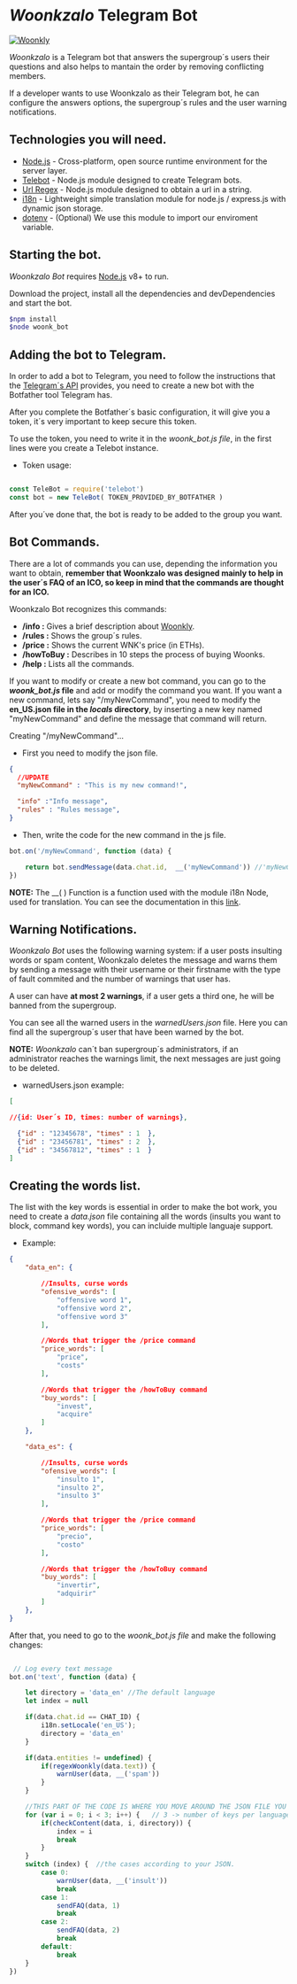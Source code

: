 # _Woonkzalo_ Telegram Bot
[![Woonkly](https://woonkly.com/img/powered_woonkly.png)](https://woonkly.com)

_Woonkzalo_ is a Telegram bot that answers the supergroup´s users their questions and also helps to mantain the order by removing conflicting members.

If a developer wants to use Woonkzalo as their Telegram bot, he can configure the answers options, the supergroup´s rules and the user warning notifications.

## Technologies you will need.
* [Node.js](https://nodejs.org/en/) - Cross-platform, open source runtime environment for the server layer.
* [Telebot](https://github.com/mullwar/telebot) - Node.js module designed to create Telegram bots.
* [Url Regex](https://www.npmjs.com/package/url-regex) - Node.js module designed to obtain a url in a string.
* [i18n](https://github.com/mashpie/i18n-node) - Lightweight simple translation module for node.js / express.js with dynamic json storage.
* [dotenv](https://www.npmjs.com/package/dotenv) - (Optional) We use this module to import our enviroment variable.
## Starting the bot.
_Woonkzalo Bot_ requires [Node.js](https://nodejs.org/) v8+ to run.

Download the project, install all the dependencies and devDependencies and start the bot.

```bash
$npm install
$node woonk_bot
```
## Adding the bot to Telegram.
In order to add a bot to Telegram, you need to follow the instructions that the [Telegram´s API](https://core.telegram.org/bots) provides, you need to create a new bot with the Botfather tool Telegram has.

After you complete the Botfather´s basic configuration, it will give you a token, it´s very important to keep secure this token.

To use the token, you need to write it in the _woonk_bot.js file_, in the first lines were you create a Telebot instance.

* Token usage:
```JavaScript

const TeleBot = require('telebot')
const bot = new TeleBot( TOKEN_PROVIDED_BY_BOTFATHER )

```
After you´ve done that, the bot is ready to be added to the group you want.

## Bot Commands.
There are a lot of commands you can use, depending the information you want to obtain, **remember that Woonkzalo was designed mainly to help in the user´s FAQ of an ICO, so keep in mind that the commands are thought for an ICO.**

Woonkzalo Bot recognizes this commands:

* **/info :** Gives a brief description about [Woonkly](https://woonkly.com).
* **/rules :** Shows the group´s rules.
* **/price :** Shows the current WNK's price (in ETHs).
* **/howToBuy :** Describes in 10 steps the process of buying Woonks.
* **/help :** Lists all the commands.

If you want to modify or create a new bot command, you can go to the **_woonk_bot.js_ file** and add or modify the command you want. If you want a new command, lets say "/myNewCommand", you need to modify the **en_US.json file in the _locals_ directory**, by inserting a new key named "myNewCommand" and define the message that command will return.

Creating "/myNewCommand"...

* First you need to modify the json file.
```json
{
  //UPDATE
  "myNewCommand" : "This is my new command!",

  "info" :"Info message",
  "rules" : "Rules message",
}
```
* Then, write the code for the new command in the js file.
```JavaScript
bot.on('/myNewCommand', function (data) {

    return bot.sendMessage(data.chat.id,  __('myNewCommand')) //'myNewCommand' represents the key in the JSON file
})
```
**NOTE:** The __( ) Function is a function used with the module i18n Node, used for translation. You can see the documentation in this [link](https://github.com/mashpie/i18n-node).


## Warning Notifications.
_Woonkzalo Bot_ uses the following warning system: if a user posts insulting words or spam content, Woonkzalo deletes the message and warns them by sending a message with their username or their firstname with the type of fault commited and the number of warnings that user has.

A user can have **at most 2 warnings**, if a user gets a third one, he will be banned from the supergroup.

You can see all the warned users in the _warnedUsers.json_ file. Here you can find all the supergroup´s user that have been warned by the bot.

**NOTE:** _Woonkzalo_ can´t ban supergroup´s administrators, if an administrator reaches the warnings limit, the next messages are just going to be deleted.

* warnedUsers.json example:

```json
[

//{id: User´s ID, times: number of warnings},

  {"id" : "12345678", "times" : 1  },
  {"id" : "23456781", "times" : 2  },
  {"id" : "34567812", "times" : 1  }
]
```


## Creating the words list.
The list with the key words is essential in order to make the bot work, you need to create a _data.json_ file containing all the words (insults you want to block, command key words), you can incluide multiple languaje support.

* Example:
```json
{
    "data_en": {

        //Insults, curse words
        "ofensive_words": [
            "offensive word 1",
            "offensive word 2",
            "offensive word 3"
        ],

        //Words that trigger the /price command
        "price_words": [
            "price",
            "costs"
        ],

        //Words that trigger the /howToBuy command
        "buy_words": [
            "invest",
            "acquire"
        ]
    },

    "data_es": {

        //Insults, curse words
        "ofensive_words": [
            "insulto 1",
            "insulto 2",
            "insulto 3"
        ],

        //Words that trigger the /price command
        "price_words": [
            "precio",
            "costo"
        ],

        //Words that trigger the /howToBuy command
        "buy_words": [
            "invertir",
            "adquirir"
        ]
    },
}
```

After that, you need to go to the _woonk_bot.js file_ and make the following changes:
```JavaScript

 // Log every text message
bot.on('text', function (data) {

    let directory = 'data_en' //The default language
    let index = null

    if(data.chat.id == CHAT_ID) {
        i18n.setLocale('en_US');
        directory = 'data_en'
    }

    if(data.entities != undefined) {
        if(regexWoonkly(data.text)) {
            warnUser(data, __('spam'))
        }
    }

    //THIS PART OF THE CODE IS WHERE YOU MOVE AROUND THE JSON FILE YOU HAVE JUST CREATED.
    for (var i = 0; i < 3; i++) {   // 3 -> number of keys per language.
        if(checkContent(data, i, directory)) {
            index = i
            break
        }
    }
    switch (index) {  //the cases according to your JSON.
        case 0:
            warnUser(data, __('insult'))
            break
        case 1:
            sendFAQ(data, 1)
            break
        case 2:
            sendFAQ(data, 2)
            break
        default:
            break
    }
})

```
